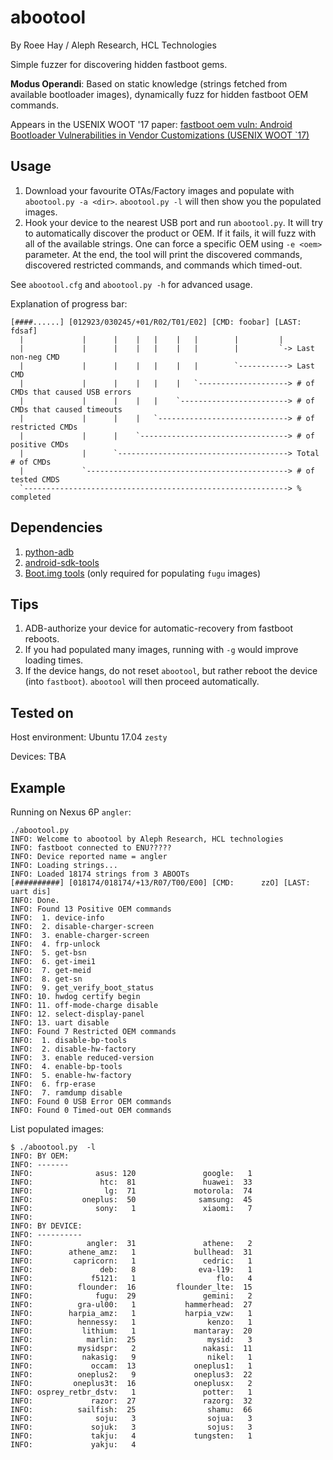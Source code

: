# abootool #
By Roee Hay / Aleph Research, HCL Technologies

Simple fuzzer for discovering hidden fastboot gems.

**Modus Operandi**: Based on static knowledge (strings fetched from available bootloader images), dynamically fuzz for hidden fastboot OEM commands.

Appears in the USENIX WOOT '17 paper: [fastboot oem vuln: Android Bootloader Vulnerabilities in Vendor Customizations (USENIX WOOT `17)](https://www.usenix.org/conference/woot17/workshop-program/presentation/hay)


## Usage ##
1. Download your favourite OTAs/Factory images and populate with `abootool.py -a <dir>`.
`abootool.py -l` will then show you the populated images. 
2. Hook your device to the nearest USB port and run `abootool.py`. It will try to automatically discover the product or OEM. If it fails, it will fuzz with all of the available strings. 
One can force a specific OEM using `-e <oem>` parameter. 
At the end, the tool will print the discovered commands, discovered restricted commands, and commands which timed-out.

See `abootool.cfg` and `abootool.py -h` for advanced usage.

Explanation of progress bar:
```
[####......] [012923/030245/+01/R02/T01/E02] [CMD: foobar] [LAST: fdsaf]
  |             |      |    |   |    |   |        |         |
  |             |      |    |   |    |   |        |         `-> Last non-neg CMD
  |             |      |    |   |    |   |        `-----------> Last CMD
  |             |      |    |   |    |   `--------------------> # of CMDs that caused USB errors
  |             |      |    |   |    `------------------------> # of CMDs that caused timeouts
  |             |      |    |   `-----------------------------> # of restricted CMDs
  |             |      |    `---------------------------------> # of positive CMDs
  |             |      `--------------------------------------> Total # of CMDs
  |             `---------------------------------------------> # of tested CMDS
  `-----------------------------------------------------------> % completed                    
```




## Dependencies ##
1. [python-adb](https://github.com/google/python-adb) 
2. [android-sdk-tools](https://developer.android.com/studio/releases/sdk-tools.html)
3. [Boot.img tools](https://forum.xda-developers.com/showthread.php?t=2319018) (only required for populating `fugu` images) 


## Tips ##

1. ADB-authorize your device for automatic-recovery from fastboot reboots.
2. If you had populated many images, running with `-g` would improve loading times.
3. If the device hangs, do not reset `abootool`, but rather reboot the device (into `fastboot`). `abootool` will then proceed automatically. 


## Tested on ##

Host environment:
Ubuntu 17.04 `zesty` 

Devices:
TBA

## Example ##

Running on Nexus 6P `angler`:
```terminal
./abootool.py 
INFO: Welcome to abootool by Aleph Research, HCL technologies
INFO: fastboot connected to ENU?????
INFO: Device reported name = angler
INFO: Loading strings...
INFO: Loaded 18174 strings from 3 ABOOTs
[##########] [018174/018174/+13/R07/T00/E00] [CMD:      zzO] [LAST: uart dis]
INFO: Done.
INFO: Found 13 Positive OEM commands
INFO:  1. device-info
INFO:  2. disable-charger-screen
INFO:  3. enable-charger-screen
INFO:  4. frp-unlock
INFO:  5. get-bsn
INFO:  6. get-imei1
INFO:  7. get-meid
INFO:  8. get-sn
INFO:  9. get_verify_boot_status
INFO: 10. hwdog certify begin
INFO: 11. off-mode-charge disable
INFO: 12. select-display-panel
INFO: 13. uart disable
INFO: Found 7 Restricted OEM commands
INFO:  1. disable-bp-tools
INFO:  2. disable-hw-factory
INFO:  3. enable reduced-version
INFO:  4. enable-bp-tools
INFO:  5. enable-hw-factory
INFO:  6. frp-erase
INFO:  7. ramdump disable
INFO: Found 0 USB Error OEM commands
INFO: Found 0 Timed-out OEM commands
````

List populated images:

```terminal
$ ./abootool.py  -l
INFO: BY OEM:
INFO: -------
INFO:              asus: 120               google:   1
INFO:               htc:  81               huawei:  33
INFO:                lg:  71             motorola:  74
INFO:           oneplus:  50              samsung:  45
INFO:              sony:   1               xiaomi:   7
INFO: 
INFO: BY DEVICE:
INFO: ----------
INFO:            angler:  31               athene:   2
INFO:        athene_amz:   1             bullhead:  31
INFO:         capricorn:   1               cedric:   1
INFO:               deb:   8              eva-l19:   1
INFO:             f5121:   1                  flo:   4
INFO:          flounder:  16         flounder_lte:  15
INFO:              fugu:  29               gemini:   2
INFO:          gra-ul00:   1           hammerhead:  27
INFO:        harpia_amz:   1           harpia_vzw:   1
INFO:          hennessy:   1                kenzo:   1
INFO:           lithium:   1             mantaray:  20
INFO:            marlin:  25                mysid:   3
INFO:          mysidspr:   2               nakasi:  11
INFO:           nakasig:   9                nikel:   1
INFO:             occam:  13             oneplus1:   1
INFO:          oneplus2:   9             oneplus3:  22
INFO:         oneplus3t:  16             oneplusx:   2
INFO: osprey_retbr_dstv:   1               potter:   1
INFO:             razor:  27               razorg:  32
INFO:          sailfish:  25                shamu:  66
INFO:              soju:   3                sojua:   3
INFO:             sojuk:   3                sojus:   3
INFO:             takju:   4             tungsten:   1
INFO:             yakju:   4
```
